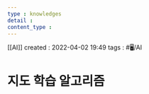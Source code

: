 ```yaml
---
type : knowledges
detail : 
content_type :
---
```


[[AI]]
created : 2022-04-02 19:49
tags : #🖥️/AI 

# 지도 학습 알고리즘

